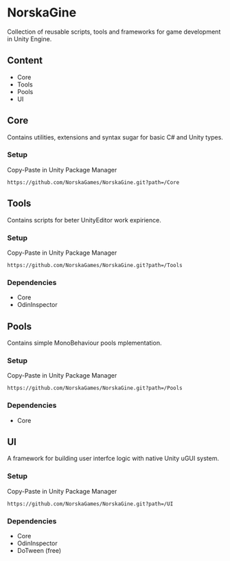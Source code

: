 # NorskaGine
Collection of reusable scripts, tools and frameworks for game development in Unity Engine.
## Content
* Core
* Tools
* Pools
* UI
## Core
Contains utilities, extensions and syntax sugar for basic C# and Unity types.
### Setup
Copy-Paste in Unity Package Manager
```
https://github.com/NorskaGames/NorskaGine.git?path=/Core
```

## Tools
Contains scripts for beter UnityEditor work expirience.
### Setup
Copy-Paste in Unity Package Manager
```
https://github.com/NorskaGames/NorskaGine.git?path=/Tools
```
### Dependencies
* Core
* OdinInspector

## Pools
Contains simple MonoBehaviour pools mplementation.
### Setup
Copy-Paste in Unity Package Manager
```
https://github.com/NorskaGames/NorskaGine.git?path=/Pools
```
### Dependencies
* Core

## UI
A framework for building user interfce logic with native Unity uGUI system. 
### Setup
Copy-Paste in Unity Package Manager
```
https://github.com/NorskaGames/NorskaGine.git?path=/UI
```
### Dependencies
* Core
* OdinInspector
* DoTween (free)
